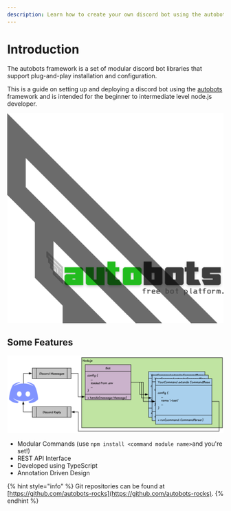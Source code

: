 ```yaml
---
description: Learn how to create your own discord bot using the autobots framework.
---
```


# Introduction

The autobots framework is a set of modular discord bot libraries that support plug-and-play installation and configuration.

This is a guide on setting up and deploying a discord bot using the [autobots](https://autobots.rocks) framework and is intended for the beginner to intermediate level node.js developer.

![Sponsored by autobots.host - free bot hosting platform.](.gitbook/assets/logo-short-transparent.png)

## Some Features

![](.gitbook/assets/image%20%286%29.png)

* Modular Commands \(use `npm install <command module name>`and you're set!\)
* REST API Interface
* Developed using TypeScript
* Annotation Driven Design

{% hint style="info" %}
Git repositories can be found at [https://github.com/autobots-rocks](https://github.com/autobots-rocks).
{% endhint %}

